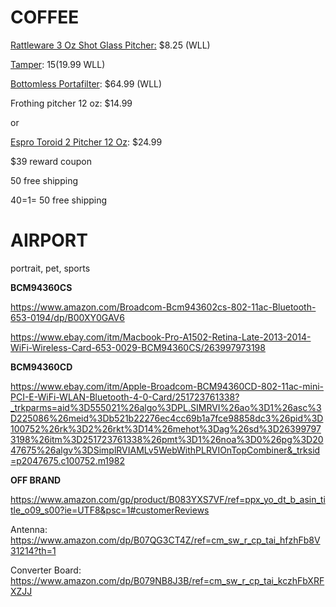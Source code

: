 # COFFEE

[Rattleware 3 Oz Shot Glass Pitcher:](https://www.wholelattelove.com/products/rattleware-3-oz-shot-glass-pitcher) $8.25 (WLL)

[Tamper](https://www.wholelattelove.com/collections/tampers/products/rattleware-aluminum-tampers-58mm): $15 ($19.99 WLL)

[Bottomless Portafilter](https://www.wholelattelove.com/products/gaggia-bottomless-portafilter): $64.99 (WLL)

Frothing pitcher 12 oz: $14.99

or

[Espro Toroid 2 Pitcher 12 Oz](https://www.wholelattelove.com/collections/frothing-pitchers/products/espro-toroid-2-pitcher): $24.99

$39 reward  coupon

50 free shipping

40=1= 50 free shipping

# AIRPORT

portrait, pet, sports

**BCM94360CS**

https://www.amazon.com/Broadcom-Bcm943602cs-802-11ac-Bluetooth-653-0194/dp/B00XY0GAV6

https://www.ebay.com/itm/Macbook-Pro-A1502-Retina-Late-2013-2014-WiFi-Wireless-Card-653-0029-BCM94360CS/263997973198

**BCM94360CD** 

https://www.ebay.com/itm/Apple-Broadcom-BCM94360CD-802-11ac-mini-PCI-E-WiFi-WLAN-Bluetooth-4-0-Card/251723761338?_trkparms=aid%3D555021%26algo%3DPL.SIMRVI%26ao%3D1%26asc%3D225086%26meid%3Db521b22276ec4cc69b1a7fce98858dc3%26pid%3D100752%26rk%3D2%26rkt%3D14%26mehot%3Dag%26sd%3D263997973198%26itm%3D251723761338%26pmt%3D1%26noa%3D0%26pg%3D2047675%26algv%3DSimplRVIAMLv5WebWithPLRVIOnTopCombiner&_trksid=p2047675.c100752.m1982

**OFF BRAND**

https://www.amazon.com/gp/product/B083YXS7VF/ref=ppx_yo_dt_b_asin_title_o09_s00?ie=UTF8&psc=1#customerReviews

Antenna: https://www.amazon.com/dp/B07QG3CT4Z/ref=cm_sw_r_cp_tai_hfzhFb8V31214?th=1

Converter Board: https://www.amazon.com/dp/B079NB8J3B/ref=cm_sw_r_cp_tai_kczhFbXRFXZJJ